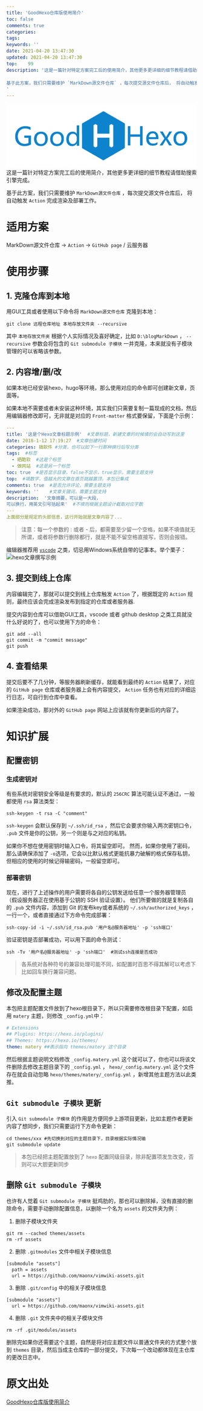 ```yaml
---
title: 'GoodHexo仓库版使用简介'
toc: false
comments: true
categories:
tags:
keywords: ''
date: 2021-04-20 13:47:30
updated: 2021-04-20 13:47:30
top:    99
description: '这是一篇针对特定方案完工后的使用简介，其他更多更详细的细节教程请借助搜索引擎完成。

基于此方案，我们只需要维护 `MarkDown源文件仓库` ，每次提交源文件仓库后， 将自动触发 `Action` 完成渲染及部署工作。
'
---
```

![](../images/GoodHexo.png)
这是一篇针对特定方案完工后的使用简介，其他更多更详细的细节教程请借助搜索引擎完成。

基于此方案，我们只需要维护 `MarkDown源文件仓库` ，每次提交源文件仓库后， 将自动触发 `Action` 完成渲染及部署工作。

# 适用方案
MarkDown源文件仓库 → `Action` → `GitHub page` / 云服务器

# 使用步骤
## 1. 克隆仓库到本地
用GUI工具或者使用以下命令将 `MarkDown源文件仓库`  克隆到本地：
```
git clone 远程仓库地址 本地存放文件夹 --recursive
```
其中 `本地存放文件夹` 根据个人实际情况及喜好确定，比如 `D:\blogMarkDown` ， `--recursive` 参数会将包含的 `Git submodule 子模块` 一并克隆，本来就没有子模块管理的可以省略该参数。

## 2. 内容增/删/改
如果本地已经安装hexo，hugo等环境，那么使用对应的命令即可创建新文章，页面等。

如果本地不需要或者未安装这种环境，其实我们只需要复制一篇现成的文档，然后用编辑器修改即可，无非就是对应的 `Front-matter` 格式要保留，下面是个示例：

```yml
---
title: '这是个Hexo文章标题示例'  #文章标题，新建文章的时候填的会自动写到这里
date: 2018-1-12 17:19:27  #文章创建时间
categories: 搞软件 #分类，也可以如下一行那种换行后写分类
tags:  #标签
  - 晒酷软  #这是个标签
  - 做网站  #这是另一个标签
toc: true  #是否显示目录，false不显示，true显示，需要主题支持
top:  #填数字，值越大的文章在首页就越置顶，本包已集成
comments: true  #是否允许评论，需要主题支持
keywords: ''    #文章关键词，需要主题支持
description:  '文章摘要，可以是一大段，
可以换行，用英文引号括起来'  #不填则根据主题设计截取对应字数
---
上面部分是规定的头部信息，这行开始就是文章内容了...
```
> 注意：每一个参数的 : 或者 - 后，都需要至少留一个空格，如果不填值就无所谓，或者将参数行删除都行，就是不能不留空格直接写，否则会报错。


编辑器推荐用 [`vscode`](https://code.visualstudio.com/) 之类，切忌用Windows系统自带的记事本。举个栗子：
![hexo文章撰写示例](https://cdn.jsdelivr.net/gh/828767/static/images/hexo-edit.gif)

## 3. 提交到线上仓库
内容编辑完了，那就可以提交到线上仓库触发 `Action` 了，根据既定的 `Action` 规则，最终应该会完成渲染发布到指定的仓库或者服务器.

提交内容到仓库可以借助GUI工具，vscode 或者 github desktop 之类工具就没什么好说的了，也可以使用下方的命令：
```
git add --all
git commit -m "commit message"
git push
```

## 4. 查看结果
提交后要不了几分钟，等服务器刷新缓存，就能看到最终的 `Action` 结果了，对应的 `GitHub page` 仓库或者服务器上会有内容提交， `Action` 任务也有对应的详细运行日志，可自行到仓库中查看。

如果渲染成功，那对外的 `GitHub page` 网站上应该就有你更新后的内容了。

# 知识扩展

## 配置密钥
### 生成密钥对
有些系统对密钥安全等级是有要求的，默认的 `256CRC` 算法可能认证不通过，一般都使用 `rsa` 算法类型：
```
ssh-keygen -t rsa -C "comment"
```
`ssh-keygen` 会默认保存到 `~/.ssh/id_rsa` ，然后它会要求你输入两次密钥口令， `.pub` 文件是你的公钥，另一个则是与之对应的私钥。

如果你不想在使用密钥时输入口令，将其留空即可。 然而，如果你使用了密码，那么请确保添加了 `-o`选项，它会以比默认格式更能抗暴力破解的格式保存私钥，但相应的使用的时候记得输密码，一般留空即可。 

### 部署密钥
现在，进行了上述操作的用户需要将各自的公钥发送给任意一个服务器管理员 （假设服务器正在使用基于公钥的 SSH 验证设置）。 他们所要做的就是复制各自的 `.pub` 文件内容，添加到 Git 的发布key或者系统的 `~/.ssh/authorized_keys` ，一行一个，或者直接通过下方命令完成部署：
```
ssh-copy-id -i ~/.ssh/id_rsa.pub '用户名@服务器地址' -p 'ssh端口'
```
验证密钥是否部署成功，可以用下面的命令测试：
```
ssh -Tv '用户名@服务器地址' -p 'ssh端口'  #测试ssh连接是否成功
```
> 各系统对各种符号的兼容处理可能不同，如配置时百思不得其解可以考虑下比如回车换行兼容问题。

## 修改及配置主题
本包把主题配置文件放到了hexo根目录下，所以只需要修改根目录下配置，如启用 `matery` 主题，则修改 `_config.yml`中：
```yml
# Extensions
## Plugins: https://hexo.io/plugins/
## Themes: https://hexo.io/themes/
theme: matery ##表示指向 themes/matery 这个目录
```
然后根据主题说明文档修改 `_config.matery.yml` 这个就可以了，你也可以将该文件删除去修改主题目录下的  `_config.yml` ， `hexo/_config.matery.yml` 这个文件存在就会自动忽略 `hexo/themes/matery/_config.yml` ，新增其他主题方法以此类推。

##  `Git submodule 子模块` 更新
引入 `Git submodule 子模块` 的作用是方便同步上游项目更新，比如主题作者更新内容了想同步，我们只需要运行下方命令更新：
```shell
cd themes/xxx #先切换到对应的主题目录下，目录根据实际情况输
git submodule update
```

> 本包已经把主题配置放到了 `hexo` 配置同级目录，除非配置项发生改变，否则可以大胆更新同步

## 删除 `Git submodule 子模块`
也许有人觉着 `Git submodule 子模块` 挺鸡肋的，那也可以删除掉，没有直接的删除命令，需要手动删除配置信息，以删除一个名为 `assets` 的文件夹为例：

1. 删除子模块文件夹
```
git rm --cached themes/assets
rm -rf assets
```
2. 删除 `.gitmodules` 文件中相关子模块信息
```
[submodule "assets"]
  path = assets
  url = https://github.com/maonx/vimwiki-assets.git
```
3. 删除 `.git/config` 中的相关子模块信息
```
[submodule "assets"]
  url = https://github.com/maonx/vimwiki-assets.git
```
4. 删除 `.git` 文件夹中的相关子模块文件
```
rm -rf .git/modules/assets
```
删除完如果你还需要这个主题，自然是将对应主题文件以普通文件夹的方式整个放到 `themes` 目录，然后当成主仓库的一部分提交，下次每一个改动都体现在主仓库的更改日志中。

# 原文出处
[GoodHexo仓库版使用简介](https://yiwangmeng.com/how-to-use-goodhexo-repo)